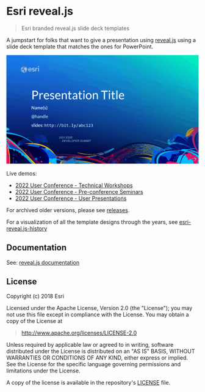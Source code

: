 # Esri reveal.js

> Esri branded reveal.js slide deck templates

A jumpstart for folks that want to give a presentation using [reveal.js](https://github.com/hakimel/reveal.js/) using a slide deck template that matches the ones for PowerPoint.

<p align="center">
  <a href="https://esri.github.io/reveal.js/uc-2022-technical-workshops.html"><img src="img/project-preview.gif" alt="project preview" /></a>
</p>

Live demos:

* [2022 User Conference - Technical Workshops](https://esri.github.io/reveal.js/uc-2022-technical-workshops.html)
* [2022 User Conference - Pre-conference Seminars](https://esri.github.io/reveal.js/uc-2022-preconference-seminars.html)
* [2022 User Conference - User Presentations](https://esri.github.io/reveal.js/uc-2022-user-presentations.html)

For archived older versions, please see [releases](https://github.com/esri/reveal.js/releases).

For a visualization of all the template designs through the years, see [esri-reveal.js-history](https://gavinr.github.io/esri-reveal.js-history/)

## Documentation

See: [reveal.js documentation](https://github.com/hakimel/reveal.js/blob/master/README.md)

## License

Copyright (c) 2018 Esri

Licensed under the Apache License, Version 2.0 (the "License");
you may not use this file except in compliance with the License.
You may obtain a copy of the License at

> http://www.apache.org/licenses/LICENSE-2.0

Unless required by applicable law or agreed to in writing, software
distributed under the License is distributed on an "AS IS" BASIS,
WITHOUT WARRANTIES OR CONDITIONS OF ANY KIND, either express or implied.
See the License for the specific language governing permissions and
limitations under the License.

A copy of the license is available in the repository's [LICENSE](./LICENSE) file.
